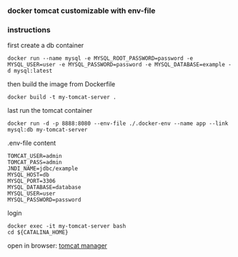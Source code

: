 ### docker tomcat customizable with env-file

### instructions


first create a db container
```shell
docker run --name mysql -e MYSQL_ROOT_PASSWORD=password -e MYSQL_USER=user -e MYSQL_PASSWORD=password -e MYSQL_DATABASE=example -d mysql:latest
```

then build the image from Dockerfile
```shell
docker build -t my-tomcat-server .
```

last run the tomcat container
```shell
docker run -d -p 8888:8080 --env-file ./.docker-env --name app --link mysql:db my-tomcat-server
```


.env-file content
```
TOMCAT_USER=admin
TOMCAT_PASS=admin
JNDI_NAME=jdbc/example
MYSQL_HOST=db
MYSQL_PORT=3306
MYSQL_DATABASE=database
MYSQL_USER=user
MYSQL_PASSWORD=password
```

login
```shell
docker exec -it my-tomcat-server bash
cd ${CATALINA_HOME}
```

open in browser: [tomcat manager](http://localhost:8888/manager/html)
